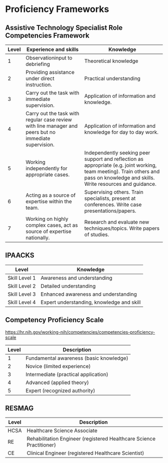 # Proficiency Frameworks

## Assistive Technology Specialist Role Competencies Framework

| Level | Experience and skills | Knowledge |
| ----- | ----- | ----- |
| 1	| Observationinput to debriefing | Theoretical knowledge |
| 2 | Providing assistance under direct instruction. | Practical understanding |
| 3	| Carry out the task with immediate supervision. | Application of information and knowledge. |
| 4	| Carry out the task with regular case review with line manager and peers but no immediate supervision. |	Application of information and knowledge for day to day work. |
| 5	| Working independently for appropriate cases. | Independently seeking peer support and reflection as appropriate (e.g. joint working, team meeting).	Train others and pass on knowledge and skills. Write resources and guidance. |
| 6	| Acting as a source of expertise within the team. | Supervising others.	Train specialists, present at conferences. Write case presentations/papers. |
| 7	| Working on highly complex cases, act as source of expertise nationally.	| Research and evaluate new techniques/topics. Write papers of studies.|

## IPAACKS

| Level | Knowledge |
| ---- | ---- |
| Skill Level 1 | Awareness and understanding |
| Skill Level 2 | Detailed understanding |
| Skill Level 3 | Enhanced awareness and understanding |
| Skill Level 4 | Expert understanding, knowledge and skill |

## Competency Proficiency Scale

https://hr.nih.gov/working-nih/competencies/competencies-proficiency-scale

| Level | Description |
| ----- | ----- |
| 1 | Fundamental awareness (basic knowledge) |
| 2 | Novice (limited experience) |
| 3 | Intermediate (practical application) |
| 4 | Advanced (applied theory) |
| 5 | Expert (recognized authority)

## RESMAG

| Level | Description |
| ----- | ----- | 
| HCSA | Healthcare Science Associate |
| RE | Rehabilitation Engineer (registered Healthcare Science Practitioner) |
| CE | Clinical Engineer (registered Healthcare Scientist) |
